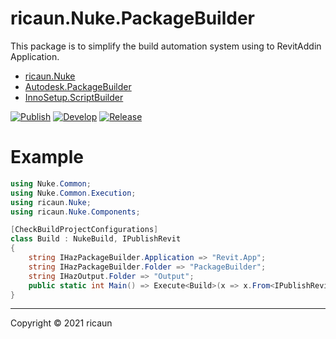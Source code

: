 # ricaun.Nuke.PackageBuilder

This package is to simplify the build automation system using to RevitAddin Application. 
- [ricaun.Nuke](https://www.nuget.org/packages/ricaun.Nuke) 
- [Autodesk.PackageBuilder](https://www.nuget.org/packages/Autodesk.PackageBuilder/)
- [InnoSetup.ScriptBuilder](https://www.nuget.org/packages/InnoSetup.ScriptBuilder/)

[![Publish](https://github.com/ricaun-io/ricaun.Nuke.PackageBuilder/actions/workflows/Publish.yml/badge.svg)](https://github.com/ricaun-io/ricaun.Nuke.PackageBuilder/actions)
[![Develop](https://github.com/ricaun-io/ricaun.Nuke.PackageBuilder/actions/workflows/Develop.yml/badge.svg)](https://github.com/ricaun-io/ricaun.Nuke.PackageBuilder/actions)
[![Release](https://img.shields.io/nuget/v/ricaun.Nuke.PackageBuilder?logo=nuget&label=release&color=blue)](https://www.nuget.org/packages/ricaun.Nuke.PackageBuilder)

# Example

```C#
using Nuke.Common;
using Nuke.Common.Execution;
using ricaun.Nuke;
using ricaun.Nuke.Components;

[CheckBuildProjectConfigurations]
class Build : NukeBuild, IPublishRevit
{
    string IHazPackageBuilder.Application => "Revit.App";
    string IHazPackageBuilder.Folder => "PackageBuilder";
    string IHazOutput.Folder => "Output";
    public static int Main() => Execute<Build>(x => x.From<IPublishRevit>().Build);
}
```

---

Copyright © 2021 ricaun


